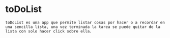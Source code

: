 # toDoList

	toDoList es una app que permite listar cosas por hacer o a recordar en una sencilla lista, una vez terminada la tarea se puede quitar de la lista con solo hacer click sobre ella.
	 
